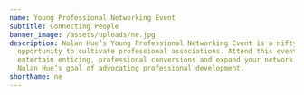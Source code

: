 ```yaml
---
name: Young Professional Networking Event
subtitle: Connecting People
banner_image: /assets/uploads/ne.jpg
description: Nolan Hue’s Young Professional Networking Event is a nifty
  opportunity to cultivate professional associations. Attend this event to
  entertain enticing, professional conversions and expand your network. The aids
  Nolan Hue’s goal of advocating professional development.
shortName: ne
---
```

